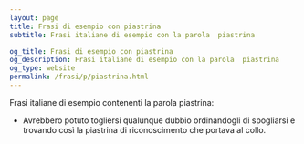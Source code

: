 ```yaml
---
layout: page
title: Frasi di esempio con piastrina 
subtitle: Frasi italiane di esempio con la parola  piastrina

og_title: Frasi di esempio con piastrina 
og_description: Frasi italiane di esempio con la parola  piastrina
og_type: website
permalink: /frasi/p/piastrina.html
---
```


Frasi italiane di esempio contenenti la parola piastrina:


- Avrebbero potuto togliersi qualunque dubbio ordinandogli di spogliarsi e trovando così la piastrina di riconoscimento che portava al collo.
